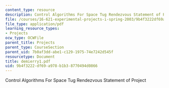 ```yaml
---
content_type: resource
description: Control Algorithms For Space Tug Rendezvous Statement of Project
file: /courses/16-621-experimental-projects-i-spring-2003/9b4f3222df69a978b1b38770494d0866_demierry1.pdf
file_type: application/pdf
learning_resource_types:
- Projects
ocw_type: OCWFile
parent_title: Projects
parent_type: CourseSection
parent_uid: 7b0af3dd-abe1-c129-1975-74e7242d545f
resourcetype: Document
title: demierry1.pdf
uid: 9b4f3222-df69-a978-b1b3-8770494d0866
---
```

Control Algorithms For Space Tug Rendezvous Statement of Project

